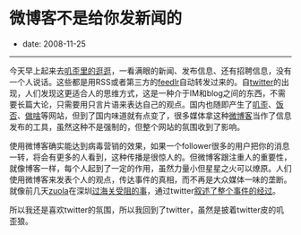 # 微博客不是给你发新闻的

- date: 2008-11-25

--------------------------


今天早上起来去[叽歪里的逛逛](http://jiwai.com/public_timeline/)，一看满眼的新闻、发布信息、还有招聘信息，没有一个人说话。这些都是用RSS或者第三方的[feedlr](http://www.feedlr.com/)自动转发过来的。自[twitter](http://twitter.com/)的出现，人们发现这更适合人的思维方式，这是一种介于IM和blog之间的东西，不需要长篇大论，只需要用只言片语来表达自己的观点。国内也随即产生了[叽歪](http://jiwai.com/)、[饭否](http://fanfou.com/)、[做啥](http://zuosa.com/)等网站，但到了国内味道就有点变了，很多媒体拿这种[微博客](http://en.wikipedia.org/wiki/Micro-blogging)当作了信息发布的工具，虽然这种不是强制的，但整个网站的氛围收到了影响。

使用微博客确实能达到病毒营销的效果，如果一个follower很多的用户把你的消息一转，将会有更多的人看到，这种传播是很惊人的。但微博客跟注重人的重要性，就像博客一样，每个人起到了一定的作用，虽然力量小但星星之火可以燎原。人们使用微博客来发表个人的观点，传达事件的真相，而不再是大众媒体一味的垄断。就像前几天[zuola](http://twitter.com/zuola)在深圳[过海关受阻的事](http://www.my1510.cn/article.php?fcc48a6ded519527)，通过twitter[叙述了整个事件的经过](http://search.twitter.com/search?q=zuola)。

所以我还是喜欢twitter的氛围，所以我回到了twitter，虽然是披着twitter皮的叽歪狼。

